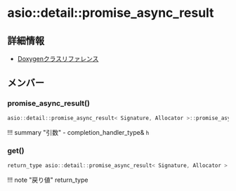 # asio::detail::promise_async_result



## 詳細情報

- [Doxygenクラスリファレンス](https://lang-ship.com/reference/ESP32/latest/classasio_1_1detail_1_1promise__async__result.html)

## メンバー





### promise_async_result()



```c
asio::detail::promise_async_result< Signature, Allocator >::promise_async_result(completion_handler_type &h)
```

!!! summary "引数"
	- completion_handler_type& `h` 



### get()



```c
return_type asio::detail::promise_async_result< Signature, Allocator >::get()
```

!!! note "戻り値"
	return_type



